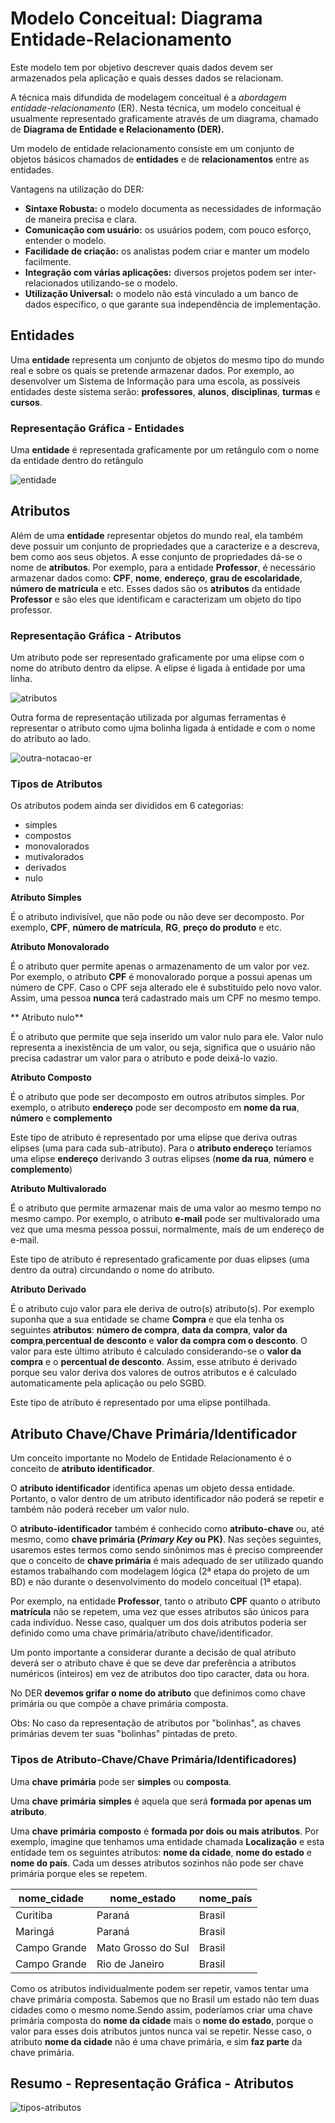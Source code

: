 # Modelo Conceitual: Diagrama Entidade-Relacionamento

Este modelo tem por objetivo descrever quais dados devem ser armazenados pela aplicação e quais desses dados se relacionam.

A técnica mais difundida de modelagem conceitual é a *abordagem entidade-relacionamento* (ER). Nesta técnica, um modelo conceitual é usualmente representado graficamente através de um diagrama, chamado de  <!-- 
**O Modelo de Entidade e Relacionamento utiliza uma representação gráfica chamada de
--> **Diagrama de Entidade e Relacionamento (DER).**

Um modelo de entidade relacionamento consiste em um conjunto de objetos básicos chamados de **entidades** e de **relacionamentos** entre as entidades.

Vantagens na utilização do DER:

* **Sintaxe Robusta:** o modelo documenta as necessidades de informação de maneira precisa e clara.
* **Comunicação com usuário:** os usuários podem, com pouco esforço, entender o modelo.
* **Facilidade de criação:** os analistas podem criar e manter um modelo facilmente.
* **Integração com várias aplicações:** diversos projetos podem ser inter-relacionados utilizando-se o modelo.
* **Utilização Universal:** o modelo não está vinculado a um banco de dados específico, o que garante sua independência de implementação.

## Entidades

Uma **entidade** representa um conjunto de objetos do mesmo tipo do mundo real e sobre os quais se pretende armazenar dados. Por exemplo, ao desenvolver um Sistema de Informação para uma escola, as possíveis entidades deste sistema serão: **professores**, **alunos**, **disciplinas**, **turmas** e **cursos**.

### Representação Gráfica - Entidades

Uma **entidade** é representada graficamente por um retângulo com o nome da entidade dentro do retângulo

![entidade](entidade.png)

## Atributos

Além de uma **entidade** representar objetos do mundo real, ela também deve possuir  um conjunto de propriedades que a caracterize e a descreva, bem como  aos seus objetos. A esse conjunto de propriedades dá-se o nome de **atributos**. Por exemplo, para a entidade **Professor**, é necessário armazenar dados como: **CPF**, **nome**, **endereço**, **grau de escolaridade**, **número de matrícula** e etc. Esses dados são os **atributos** da entidade **Professor** e são eles que identificam e caracterizam um objeto do tipo professor.

### Representação Gráfica - Atributos

Um atributo pode ser representado graficamente por uma elipse com o nome do atributo dentro da elipse. A elipse é ligada à entidade por uma linha.

![atributos](atributos.png)

Outra forma de representação utilizada por algumas ferramentas é representar o atributo como ujma bolinha ligada à entidade e com o nome do atributo ao lado.

![outra-notacao-er](outra-notacao-er.png)

### Tipos de Atributos

Os atributos podem ainda ser divididos em 6 categorias:

* simples
* compostos
* monovalorados
* mutivalorados
* derivados
* nulo

**Atributo Simples**

É o atributo indivisível, que não pode ou não deve ser decomposto. Por exemplo, **CPF**, **número de matrícula**, **RG**, **preço do produto** e etc.

**Atributo Monovalorado**

É o atributo quer permite apenas o armazenamento de um valor por vez. Por exemplo, o atributo **CPF** é monovalorado porque a possui apenas um número de CPF. Caso o CPF seja alterado ele é substituído pelo novo valor. Assim, uma pessoa **nunca** terá cadastrado mais um CPF no mesmo tempo.

** Atributo nulo**

É o atributo que permite que seja inserido um valor nulo para ele. Valor nulo representa a inexistência de um valor, ou seja, significa que o usuário não precisa cadastrar um valor para o atributo e pode deixá-lo vazio.

**Atributo Composto**

É o atributo que pode ser decomposto em outros atributos simples. Por exemplo, o atributo **endereço** pode ser decomposto em **nome da rua**, **número** e **complemento**


Este tipo de atributo é representado por uma elipse que deriva outras elipses (uma para cada sub-atributo). Para o **atributo endereço** teríamos uma elipse **endereço** derivando 3 outras elipses (**nome da rua**, **número** e **complemento**)

**Atributo Multivalorado**

É o atributo que permite armazenar mais de uma valor ao mesmo tempo no mesmo campo. Por exemplo, o atributo **e-mail** pode ser multivalorado uma vez que uma mesma pessoa possui, normalmente, mais de um endereço de e-mail.

Este tipo de atributo é representado graficamente por duas elipses (uma dentro da outra) circundando o nome do atributo.

**Atributo Derivado**

É o atributo cujo valor para ele deriva de outro(s) atributo(s). Por exemplo suponha que a sua entidade  se chame **Compra** e que ela tenha os seguintes **atributos**: **número de compra**, **data da compra**, **valor da compra**,**percentual de desconto** e **valor da compra com o desconto**. O valor para este último atributo é calculado considerando-se o **valor da compra** e o **percentual de desconto**. Assim, esse atributo é derivado porque seu valor deriva dos valores de outros atributos e é calculado automaticamente pela aplicação ou pelo SGBD.

Este tipo de atributo é representado por uma elipse  pontilhada.

## Atributo Chave/Chave Primária/Identificador

Um conceito importante no Modelo de Entidade Relacionamento é o conceito de **atributo identificador**. 
<!--A **chave primária** (*Primary Key* ou **PK**) é  um atributo da entidade-->
O **atributo identificador** identifica apenas um objeto dessa entidade. Portanto, o valor dentro de um atributo identificador não poderá se repetir e também não poderá receber um valor nulo.

O **atributo-identificador** também é conhecido como **atributo-chave** ou, até mesmo, como **chave primária (*Primary Key* ou PK)**. Nas seções seguintes, usaremos estes termos como sendo sinônimos mas é preciso compreender que o conceito de **chave primária** é mais adequado de ser utilizado quando estamos trabalhando com modelagem lógica (2ª etapa do projeto de um BD)  e não durante o desenvolvimento do modelo conceitual (1ª etapa).

<!--
>> **identificador: ** conjunto de atributos e relacionamentos cujos valores distinguem uma ocorrência da entidade das demais
-->

Por exemplo, na entidade **Professor**, tanto o atributo **CPF** quanto o atributo **matrícula** não se repetem, uma vez que esses atributos são únicos para cada indivíduo. Nesse caso, qualquer um dos dois atributos poderia ser definido como uma chave primária/atributo chave/identificador.

Um ponto importante a considerar durante a decisão de qual atributo deverá ser o atributo chave é que se deve dar preferência a atributos numéricos (inteiros) em vez de atributos doo tipo caracter, data ou hora. 

No DER **devemos grifar o nome do atributo** que definimos como chave primária ou que compõe a chave primária composta.

Obs: No caso da representação de atributos por "bolinhas", as chaves primárias devem ter suas "bolinhas" pintadas de preto.


### Tipos de Atributo-Chave/Chave Primária/Identificadores)

Uma **chave** **primária** pode ser **simples** ou **composta**.

Uma **chave** **primária** **simples** é aquela que será **formada por apenas um atributo**.

Uma **chave** **primária** **composto** é **formada por dois ou mais atributos**. Por exempĺo, imagine que tenhamos uma entidade chamada **Localização** e esta entidade tem os seguintes atributos: **nome da cidade**, **nome do estado** e **nome do país**. Cada um desses atributos sozinhos não pode ser chave primária porque eles se repetem.



|**nome_cidade**|**nome_estado**   |**nome_país**|
|---------------|------------------|------|
|Curitiba       |Paraná            |Brasil|
|Maringá        |Paraná            |Brasil|
|Campo Grande   |Mato Grosso do Sul|Brasil|
|Campo Grande   |Rio de Janeiro    |Brasil|


Como os atributos individualmente podem ser repetir, vamos tentar uma chave primária composta. Sabemos que no Brasil um estado não tem duas cidades como o mesmo nome.Sendo assim, poderíamos criar uma chave primária composta do **nome da cidade** mais o **nome do estado**, porque o valor para esses dois atributos juntos nunca vai se repetir. Nesse caso, o atributo **nome da cidade** não é uma chave primária, e sim **faz parte** da chave primária.

## Resumo - Representação Gráfica - Atributos

![tipos-atributos](tipos-atributos.png)